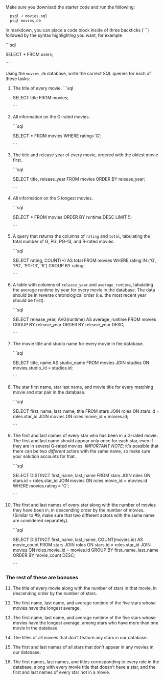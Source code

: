 Make sure you download the starter code and run the following:

```sh
  psql < movies.sql
  psql movies_db
```

In markdown, you can place a code block inside of three backticks (```) followed by the syntax highlighting you want, for example

\```sql

SELECT \* FROM users;

\```

Using the `movies_db` database, write the correct SQL queries for each of these tasks:

1.  The title of every movie.
    \```sql

    SELECT title FROM movies;

    \```

2.  All information on the G-rated movies.

    \```sql

    SELECT \* FROM movies WHERE rating='G';

    \```

3.  The title and release year of every movie, ordered with the
    oldest movie first.

    \```sql

    SELECT title, release_year FROM movies ORDER BY release_year;

    \```

4.  All information on the 5 longest movies.

    \```sql

    SELECT \* FROM movies ORDER BY runtime DESC LIMIT 5;

    \```

5.  A query that returns the columns of `rating` and `total`, tabulating the
    total number of G, PG, PG-13, and R-rated movies.

    \```sql

    SELECT rating, COUNT(\*) AS total FROM movies WHERE rating IN ('G', 'PG', 'PG-13', 'R') GROUP BY rating;

    \```

6.  A table with columns of `release_year` and `average_runtime`,
    tabulating the average runtime by year for every movie in the database. The data should be in reverse chronological order (i.e. the most recent year should be first).

    \```sql

    SELECT release_year, AVG(runtime) AS average_runtime FROM movies GROUP BY release_year ORDER BY release_year DESC;

    \```

7.  The movie title and studio name for every movie in the
    database.

    \```sql

    SELECT title, name AS studio_name FROM movies JOIN studios ON movies.studio_id = studios.id;

    \```

8.  The star first name, star last name, and movie title for every
    matching movie and star pair in the database.

    \```sql

    SELECT first_name, last_name, title FROM stars
    JOIN roles ON stars.id = roles.star_id
    JOIN movies ON roles.movie_id = movies.id;

    \```

9.  The first and last names of every star who has been in a G-rated movie. The first and last name should appear only once for each star, even if they are in several G-rated movies. _IMPORTANT NOTE_: it's possible that there can be two _different_ actors with the same name, so make sure your solution accounts for that.

    \```sql

    SELECT DISTINCT first_name, last_name FROM stars
    JOIN roles ON stars.id = roles.star_id
    JOIN movies ON roles.movie_id = movies.id
    WHERE movies.rating = 'G';

    \```

10. The first and last names of every star along with the number
    of movies they have been in, in descending order by the number of movies. (Similar to #9, make sure
    that two different actors with the same name are considered separately).

    \```sql

    SELECT DISTINCT first_name, last_name, COUNT(movies.id) AS movie_count
    FROM stars
    JOIN roles ON stars.id = roles.star_id
    JOIN movies ON roles.movie_id = movies.id
    GROUP BY first_name, last_name
    ORDER BY movie_count DESC;

    \```

### The rest of these are bonuses

11. The title of every movie along with the number of stars in
    that movie, in descending order by the number of stars.

12. The first name, last name, and average runtime of the five
    stars whose movies have the longest average.

13. The first name, last name, and average runtime of the five
    stars whose movies have the longest average, among stars who have more than one movie in the database.

14. The titles of all movies that don't feature any stars in our
    database.

15. The first and last names of all stars that don't appear in any movies in our database.

16. The first names, last names, and titles corresponding to every
    role in the database, along with every movie title that doesn't have a star, and the first and last names of every star not in a movie.
